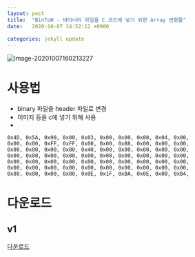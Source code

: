 ```yaml
---
layout: post
title:  "BinToH - 바이너리 파일을 C 코드에 넣기 위한 Array 변환툴"
date:   2020-10-07 14:52:12 +0900

categories: jekyll update
--- 
```

![image-20201007160213227]({{site.baseurl}}/imgs/bintoh.assets/image-20201007160213227.png)





# 사용법



- binary 파일을 header 파일로 변경
- 이미지 등을 c에 넣기 위해 사용
- 

```
0x4D, 0x5A, 0x90, 0x00, 0x03, 0x00, 0x00, 0x00, 0x04, 0x00, 
0x00, 0x00, 0xFF, 0xFF, 0x00, 0x00, 0xB8, 0x00, 0x00, 0x00, 
0x00, 0x00, 0x00, 0x00, 0x40, 0x00, 0x00, 0x00, 0x00, 0x00, 
0x00, 0x00, 0x00, 0x00, 0x00, 0x00, 0x00, 0x00, 0x00, 0x00, 
0x00, 0x00, 0x00, 0x00, 0x00, 0x00, 0x00, 0x00, 0x00, 0x00, 
0x00, 0x00, 0x00, 0x00, 0x00, 0x00, 0x00, 0x00, 0x00, 0x00, 
0x80, 0x00, 0x00, 0x00, 0x0E, 0x1F, 0xBA, 0x0E, 0x00, 0xB4, 
```





# 다운로드

## v1

[다운로드]({{site.baseurl}}/download/bintoh_v1.zip)

